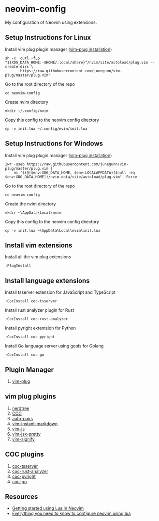 # neovim-config
My configuration of Neovim using extensions.

## Setup Instructions for Linux

Install vim plug plugin manager ([vim-plug installation](https://github.com/junegunn/vim-plug#installation))
```
sh -c 'curl -fLo "${XDG_DATA_HOME:-$HOME/.local/share}"/nvim/site/autoload/plug.vim --create-dirs \
       https://raw.githubusercontent.com/junegunn/vim-plug/master/plug.vim'
```

Go to the root directory of the repo
```
cd neovim-config
```

Create nvim directory
```
mkdir ~/.config/nvim
```

Copy this config to the neovim config directory
```
cp -v init.lua ~/.config/nvim/init.lua
```

## Setup Instructions for Windows

Install vim plug plugin manager ([vim-plug installation](https://github.com/junegunn/vim-plug#installation)) 
```
iwr -useb https://raw.githubusercontent.com/junegunn/vim-plug/master/plug.vim |`
    ni "$(@($env:XDG_DATA_HOME, $env:LOCALAPPDATA)[$null -eq $env:XDG_DATA_HOME])/nvim-data/site/autoload/plug.vim" -Force
```

Go to the root directory of the repo
```
cd neovim-config
```

Create the nvim directory
```
mkdir ~\AppData\Local\nvim
```

Copy this config to the neovim config directory
```
cp -v init.lua ~\AppData\Local\nvim\init.lua
```

## Install vim extensions

Install all the vim plug extensions
```
:PlugInstall
```

## Install language extensions
Install tsserver extension for JavaScript and TypeScript
```
:CocInstall coc-tsserver
```

Install rust analyzer plugin for Rust
```
:CocInstall coc-rust-analyzer
```

Install pyright extentsion for Python
```
:CocInstall coc-pyright
```

Install Go language server using gopls for Golang
```
:CocInstall coc-go
```

## Plugin Manager
1. [vim-plug](https://github.com/junegunn/vim-plug)

## vim plug plugins
1. [nerdtree](https://github.com/preservim/nerdtree)
2. [COC](https://github.com/neoclide/coc.nvim)
3. [auto-pairs](https://github.com/jiangmiao/auto-pairs)
4. [vim-instant-markdown](https://github.com/instant-markdown/vim-instant-markdown)
5. [vim-js](https://github.com/yuezk/vim-js) 
6. [vim-jsx-pretty](https://github.com/MaxMEllon/vim-jsx-pretty) 
7. [vim-signify](https://github.com/mhinz/vim-signify)

## COC plugins
1. [coc-tsserver](https://github.com/neoclide/coc-tsserver)
2. [coc-rust-analyzer](https://github.com/fannheyward/coc-rust-analyzer)
3. [coc-pyright](https://github.com/fannheyward/coc-pyright)
4. [coc-go](https://github.com/josa42/coc-go)

## Resources
* [Getting started using Lua in Neovim](https://github.com/nanotee/nvim-lua-guide#defining-mappings)
* [Everything you need to know to configure neovim using lua](https://vonheikemen.github.io/devlog/tools/configuring-neovim-using-lua/)
